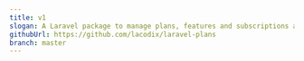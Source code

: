 ```yaml
---
title: v1
slogan: A Laravel package to manage plans, features and subscriptions and track billing in your Laravel SAAS.
githubUrl: https://github.com/lacodix/laravel-plans
branch: master
---
```

